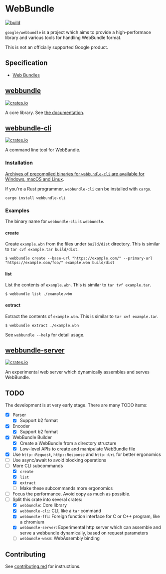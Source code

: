 # WebBundle

[![build](https://github.com/google/webbundle/workflows/build/badge.svg)](https://github.com/google/webbundle/actions)

`google/webbundle` is a project which aims to provide a high-performace library
and various tools for handling WebBundle format.

This is not an officially supported Google product.

## Specification

- [Web Bundles](https://wicg.github.io/webpackage/draft-yasskin-wpack-bundled-exchanges.html)

## [webbundle](https://github.com/google/webbundle/tree/master/webbundle)

[![crates.io](https://img.shields.io/crates/v/webbundle.svg)](https://crates.io/crates/webbundle?label=webbundle)

A core library. See [the documentation](https://docs.rs/webbundle).

## [webbundle-cli](https://github.com/google/webbundle/tree/master/webbundle-cli)

[![crates.io](https://img.shields.io/crates/v/webbundle-cli.svg)](https://crates.io/crates/webbundle-cli)

A command line tool for WebBundle.

### Installation

[Archives of precompiled binaries for `webbundle-cli` are available for Windows, macOS and Linux](https://github.com/google/webbundle/releases).

If you're a Rust programmer, `webbundle-cli` can be installed with `cargo`.

```shell
cargo install webbundle-cli
```

### Examples

The binary name for `webbundle-cli` is `webbundle`.

#### create

Create `example.wbn` from the files under `build/dist` directory. This is
similar to `tar cvf example.tar build/dist`.

```
$ webbundle create --base-url "https://example.com/" --primary-url "https://example.com/foo/" example.wbn build/dist
```

#### list

List the contents of `example.wbn`. This is similar to `tar tvf example.tar`.

```
$ webbundle list ./example.wbn
```

#### extract

Extract the contents of `example.wbn`. This is similar to `tar xvf example.tar`.

```
$ webbundle extract ./example.wbn
```

See `webbundle --help` for detail usage.

## [webbundle-server](https://github.com/google/webbundle/tree/master/webbundle-server)

[![crates.io](https://img.shields.io/crates/v/webbundle-server.svg)](https://crates.io/crates/webbundle-server)

An experimental web server which dynamically assembles and serves WebBundle.

## TODO

The development is at very early stage. There are many TODO items:

- [x] Parser
  - [x] Support b2 format
- [x] Encoder
  - [x] Support b2 format
- [x] WebBundle Builder
  - [x] Create a WebBundle from a directory structure
  - [x] Low-level APIs to create and manipulate WebBundle file
- [x] Use `http::Request`, `http::Response` and `http::Uri` for better
  ergonomics
- [ ] Use async/await to avoid blocking operations
- [ ] More CLI subcommands
  - [x] `create`
  - [x] `list`
  - [x] `extract`
  - [ ] Make these subcommands more ergonomics
- [ ] Focus the performance. Avoid copy as much as possible.
- [ ] Split this crate into several crates:
  - [x] `webbundle`: Core library
  - [x] `webbundle-cli`: CLI, like a `tar` command
  - [x] `webbundle-ffi`: Foreign function interface for C or C++ program, like a
    chromium
  - [x] `webbundle-server`: Experimental http server which can assemble and
    serve a webbundle dynamically, based on request parameters
  - [ ] `webbundle-wasm`: WebAssembly binding

## Contributing

See [contributing.md](contributing.md) for instructions.
